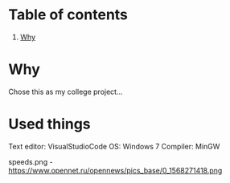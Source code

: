 # Table of contents
1. [Why](#Why)

# Why
Chose this as my college project...



# Used things
Text editor: VisualStudioCode
OS: Windows 7
Compiler: MinGW

speeds.png - https://www.opennet.ru/opennews/pics_base/0_1568271418.png
